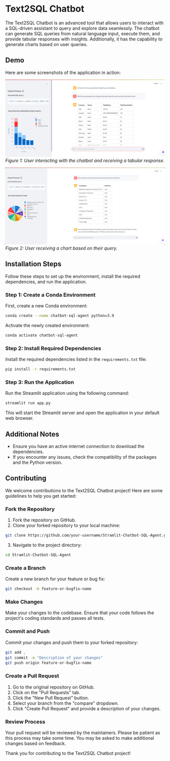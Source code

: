 # Text2SQL Chatbot

The Text2SQL Chatbot is an advanced tool that allows users to interact with a SQL-driven assistant to query and explore data seamlessly. The chatbot can generate SQL queries from natural language input, execute them, and provide tabular responses with insights. Additionally, it has the capability to generate charts based on user queries.

## Demo

Here are some screenshots of the application in action:

![App Screen 1](app_screen.png)
*Figure 1: User interacting with the chatbot and receiving a tabular response.*

![App Screen 2](app_screen2.png)
*Figure 2: User receiving a chart based on their query.*

## Installation Steps

Follow these steps to set up the environment, install the required dependencies, and run the application.

### Step 1: Create a Conda Environment

First, create a new Conda environment:

```bash
conda create --name chatbot-sql-agent python=3.9
```

Activate the newly created environment:

```bash
conda activate chatbot-sql-agent
```

### Step 2: Install Required Dependencies

Install the required dependencies listed in the `requirements.txt` file:

```bash
pip install -r requirements.txt
```

### Step 3: Run the Application

Run the Streamlit application using the following command:

```bash
streamlit run app.py
```

This will start the Streamlit server and open the application in your default web browser.

## Additional Notes

- Ensure you have an active internet connection to download the dependencies.
- If you encounter any issues, check the compatibility of the packages and the Python version.

## Contributing

We welcome contributions to the Text2SQL Chatbot project! Here are some guidelines to help you get started:

### Fork the Repository

1. Fork the repository on GitHub.
2. Clone your forked repository to your local machine:

```bash
git clone https://github.com/your-username/Stramlit-Chatbot-SQL-Agent.git
```

3. Navigate to the project directory:

```bash
cd Stramlit-Chatbot-SQL-Agent
```

### Create a Branch

Create a new branch for your feature or bug fix:

```bash
git checkout -b feature-or-bugfix-name
```

### Make Changes

Make your changes to the codebase. Ensure that your code follows the project's coding standards and passes all tests.

### Commit and Push

Commit your changes and push them to your forked repository:

```bash
git add .
git commit -m "Description of your changes"
git push origin feature-or-bugfix-name
```

### Create a Pull Request

1. Go to the original repository on GitHub.
2. Click on the "Pull Requests" tab.
3. Click the "New Pull Request" button.
4. Select your branch from the "compare" dropdown.
5. Click "Create Pull Request" and provide a description of your changes.

### Review Process

Your pull request will be reviewed by the maintainers. Please be patient as this process may take some time. You may be asked to make additional changes based on feedback.

Thank you for contributing to the Text2SQL Chatbot project!